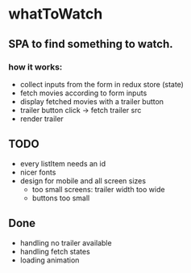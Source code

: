# whatToWatch 

## SPA to find something to watch.

### how it works:

- collect inputs from the form in redux store (state)
- fetch movies according to form inputs
- display fetched movies with a trailer button
- trailer button click -> fetch trailer src
- render trailer 

## TODO

- every listItem needs an id
- nicer fonts
- design for mobile and all screen sizes
    - too small screens: trailer width too wide
    - buttons too small


## Done

- handling no trailer available
- handling fetch states
- loading animation

